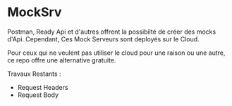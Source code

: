 # MockSrv

Postman, Ready Api et d'autres offrent la possibilté de créer des mocks d'Api. Cependant, Ces Mock Serveurs sont deployés sur le Cloud.

Pour ceux qui ne veulent pas utiliser le cloud pour une raison ou une autre, ce repo offre une alternative gratuite.

Travaux Restants :
- Request Headers
- Request Body
